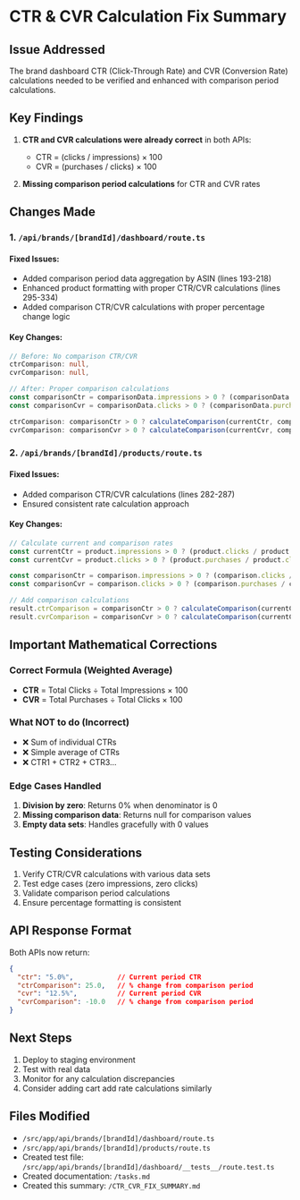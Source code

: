 # CTR & CVR Calculation Fix Summary

## Issue Addressed
The brand dashboard CTR (Click-Through Rate) and CVR (Conversion Rate) calculations needed to be verified and enhanced with comparison period calculations.

## Key Findings
1. **CTR and CVR calculations were already correct** in both APIs:
   - CTR = (clicks / impressions) × 100
   - CVR = (purchases / clicks) × 100
   
2. **Missing comparison period calculations** for CTR and CVR rates

## Changes Made

### 1. `/api/brands/[brandId]/dashboard/route.ts`
#### Fixed Issues:
- Added comparison period data aggregation by ASIN (lines 193-218)
- Enhanced product formatting with proper CTR/CVR calculations (lines 295-334)
- Added comparison CTR/CVR calculations with proper percentage change logic

#### Key Changes:
```typescript
// Before: No comparison CTR/CVR
ctrComparison: null,
cvrComparison: null,

// After: Proper comparison calculations
const comparisonCtr = comparisonData.impressions > 0 ? (comparisonData.clicks / comparisonData.impressions) * 100 : 0
const comparisonCvr = comparisonData.clicks > 0 ? (comparisonData.purchases / comparisonData.clicks) * 100 : 0

ctrComparison: comparisonCtr > 0 ? calculateComparison(currentCtr, comparisonCtr) : null,
cvrComparison: comparisonCvr > 0 ? calculateComparison(currentCvr, comparisonCvr) : null,
```

### 2. `/api/brands/[brandId]/products/route.ts`
#### Fixed Issues:
- Added comparison CTR/CVR calculations (lines 282-287)
- Ensured consistent rate calculation approach

#### Key Changes:
```typescript
// Calculate current and comparison rates
const currentCtr = product.impressions > 0 ? (product.clicks / product.impressions) : 0
const currentCvr = product.clicks > 0 ? (product.purchases / product.clicks) : 0

const comparisonCtr = comparison.impressions > 0 ? (comparison.clicks / comparison.impressions) : 0
const comparisonCvr = comparison.clicks > 0 ? (comparison.purchases / comparison.clicks) : 0

// Add comparison calculations
result.ctrComparison = comparisonCtr > 0 ? calculateComparison(currentCtr, comparisonCtr) : null
result.cvrComparison = comparisonCvr > 0 ? calculateComparison(currentCvr, comparisonCvr) : null
```

## Important Mathematical Corrections

### Correct Formula (Weighted Average)
- **CTR** = Total Clicks ÷ Total Impressions × 100
- **CVR** = Total Purchases ÷ Total Clicks × 100

### What NOT to do (Incorrect)
- ❌ Sum of individual CTRs
- ❌ Simple average of CTRs
- ❌ CTR1 + CTR2 + CTR3...

### Edge Cases Handled
1. **Division by zero**: Returns 0% when denominator is 0
2. **Missing comparison data**: Returns null for comparison values
3. **Empty data sets**: Handles gracefully with 0 values

## Testing Considerations
1. Verify CTR/CVR calculations with various data sets
2. Test edge cases (zero impressions, zero clicks)
3. Validate comparison period calculations
4. Ensure percentage formatting is consistent

## API Response Format
Both APIs now return:
```json
{
  "ctr": "5.0%",           // Current period CTR
  "ctrComparison": 25.0,   // % change from comparison period
  "cvr": "12.5%",          // Current period CVR  
  "cvrComparison": -10.0   // % change from comparison period
}
```

## Next Steps
1. Deploy to staging environment
2. Test with real data
3. Monitor for any calculation discrepancies
4. Consider adding cart add rate calculations similarly

## Files Modified
- `/src/app/api/brands/[brandId]/dashboard/route.ts`
- `/src/app/api/brands/[brandId]/products/route.ts`
- Created test file: `/src/app/api/brands/[brandId]/dashboard/__tests__/route.test.ts`
- Created documentation: `/tasks.md`
- Created this summary: `/CTR_CVR_FIX_SUMMARY.md`